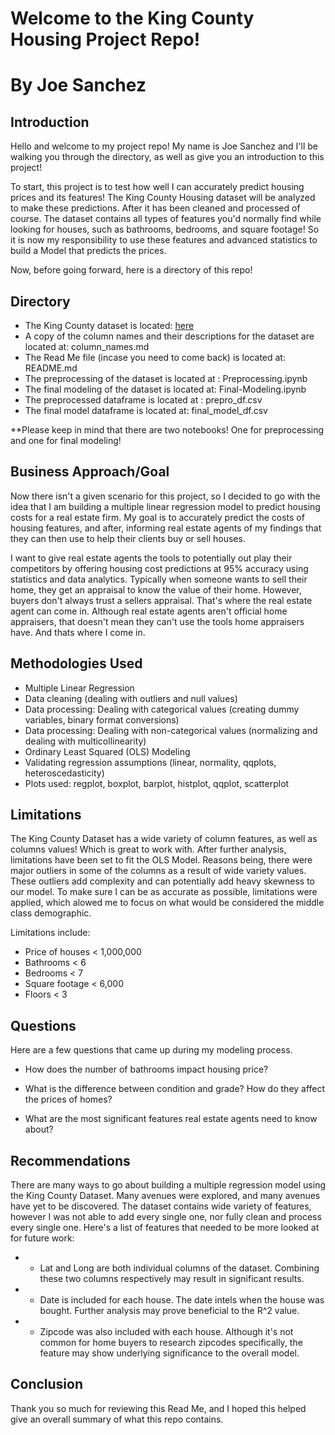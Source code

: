 
# Welcome to the King County Housing Project Repo!
# By Joe Sanchez




## Introduction

Hello and welcome to my project repo!
My name is Joe Sanchez and I'll be walking you through the directory, as well as give you an introduction to this project!

To start, this project is to test how well I can accurately predict housing prices and its features!
The King County Housing dataset will be analyzed to make these predictions. After it has been cleaned and processed of course.
The dataset contains all types of features you'd normally find while looking for houses, such as bathrooms, bedrooms, and square footage! So it is now my responsibility to use these features and advanced statistics to build a Model that predicts the prices.

Now, before going forward, here is a directory of this repo!

## Directory

* The King County dataset is located: [here](kc_house_data.csv)
* A copy of the column names and their descriptions for the dataset are located at: column_names.md 
* The Read Me file (incase you need to come back) is located at: README.md
* The preprocessing of the dataset is located at : Preprocessing.ipynb
* The final modeling of the dataset is located at: Final-Modeling.ipynb
* The preprocessed dataframe is located at : prepro_df.csv
* The final model dataframe is located at: final_model_df.csv

**Please keep in mind that there are two notebooks! One for preprocessing and one for final modeling!

## Business Approach/Goal

Now there isn't a given scenario for this project, so I decided to go with the idea that I am building a multiple linear regression model to predict housing costs for a real estate firm. My goal is to accurately predict the costs of housing features, and after, informing real estate agents of my findings that they can then use to help their clients buy or sell houses.

I want to give real estate agents the tools to potentially out play their competitors by offering housing cost predictions at 95% accuracy using statistics and data analytics. Typically when someone wants to sell their home, they get an appraisal to know the value of their home. However, buyers don't always trust a sellers appraisal. That's where the real estate agent can come in. Although real estate agents aren't official home appraisers, that doesn't mean they can't use the tools home appraisers have.
And thats where I come in. 


## Methodologies Used

* Multiple Linear Regression
* Data cleaning (dealing with outliers and null values)
* Data processing: Dealing with categorical values (creating dummy variables, binary format conversions)
* Data processing: Dealing with non-categorical values (normalizing and dealing with multicollinearity)
* Ordinary Least Squared (OLS) Modeling
* Validating regression assumptions (linear, normality, qqplots, heteroscedasticity)
* Plots used: regplot, boxplot, barplot, histplot, qqplot, scatterplot



## Limitations

The King County Dataset has a wide variety of column features, as well as columns values! Which is great to work with. After further analysis, limitations have been set to fit the OLS Model. Reasons being, there were major outliers in some of the columns as a result of wide variety values. These outliers add complexity and can potentially add heavy skewness to our model. To make sure I can be as accurate as possible, limitations were applied, which alowed me to focus on what would be considered the middle class demographic.

Limitations include:

* Price of houses < 1,000,000
* Bathrooms       < 6
* Bedrooms        < 7
* Square footage  < 6,000
* Floors          < 3

## Questions

Here are a few questions that came up during my modeling process.

* How does the number of bathrooms impact housing price?

* What is the difference between condition and grade? How do they affect the prices of homes?

* What are the most significant features real estate agents need to know about?


## Recommendations

There are many ways to go about building a multiple regression model using the King County Dataset.
Many avenues were explored, and many avenues have yet to be discovered. The dataset contains wide variety of features, however I was not able to add every single one, nor fully clean and process every single one.
Here's a list of features that needed to be more looked at for future work:

* - Lat and Long are both individual columns of the dataset. Combining these two columns respectively may result in significant results.

* - Date is included for each house. The date intels when the house was bought. Further analysis may prove beneficial to the R^2 value.

* - Zipcode was also included with each house. Although it's not common for home buyers to research zipcodes specifically, the feature may show underlying significance to the overall model.

## Conclusion

Thank you so much for reviewing this Read Me, and I hoped this helped give an overall summary of what this repo contains.



